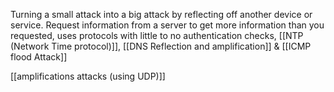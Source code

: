 Turning a small attack into a big attack by reflecting off another device or service.
Request information from a server to get more information than you requested, uses protocols with little to no authentication checks, [[NTP (Network Time protocol)]], [[DNS Reflection and amplification]] & [[ICMP flood Attack]]

[[amplifications attacks (using UDP)]]
